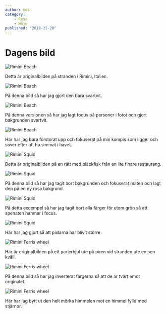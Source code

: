 ```yaml
---
author: mos
category:
    - Resa
    - Nöje
published: "2018-12-20"
---
```

Dagens bild
==================================
<img src="img/Rimini Beach1.jpg" alt="Rimini Beach">
<p>Detta är originalbilden på stranden i Rimini, Italien.</p>

<img src="img/Rimini Beach2.jpg" alt="Rimini Beach">
<p>På denna bild så har jag gjort den bara svartvit.</p>

<img src="img/Rimini Beach4.jpg" alt="Rimini Beach">
<p>På denna versionen så har jag lagt focus på personer i fotot och gjort
bakgrunden svartvit.</p>

<img src="img/Rimini Beach3.jpg" alt="Rimini Beach">
<p>Här har jag bara förstorat upp och fokuserat på min kompis som ligger
och sover efter att ha simmat i havet.</p>



<img src="img/Rimini Squid1.jpg" alt="Rimini Squid">
<p>Detta är originalbilden på en rätt med bläckfisk från en lite finare restaurang.</p>

<img src="img/Rimini Squid2.jpg" alt="Rimini Squid">
<p>På denna bild så har jag tagit bort bakgrunden och fokuserat maten
och lagt den på en ny rosa bakgrund.</p>

<img src="img/Rimini Squid3.jpg" alt="Rimini Squid">
<p>På detta excempel så har jag tagit bort alla färger för utom grön
så att spenaten hamnar i focus.</p>

<img src="img/Rimini Squid4.jpg" alt="Rimini Squid">
<p>Här har jag gjort så att pixlarna har blivit större</p>



<img src="img/Rimini Ferris wheel1.jpg" alt="Rimini Ferris wheel">
<p>Här är originalbilden på ett parierhjul ute på piren vid stranden ute en sen kväll.</p>

<img src="img/Rimini Ferris wheel2.jpg" alt="Rimini Ferris wheel">
<p>På denna bild så har jag inverterat färgerna så att de är tvärt emot originalet.</p>

<img src="img/Rimini Ferris wheel3.jpg" alt="Rimini Ferris wheel">
<p>Här har jag bytt ut den helt mörka himmelen mot en himmel fylld med stjärnor.</p>

